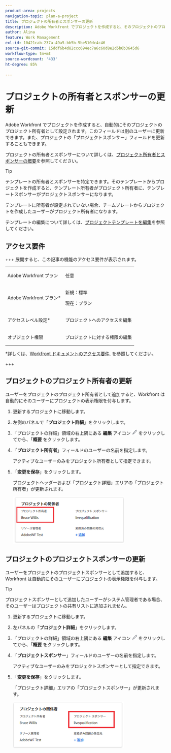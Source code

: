 ```yaml
---
product-area: projects
navigation-topic: plan-a-project
title: プロジェクトの所有者とスポンサーの更新
description: Adobe Workfront でプロジェクトを作成すると、そのプロジェクトのプロジェクト所有者として自動的に設定されます。このフィールドは別のユーザーに更新できます。また、プロジェクトの「プロジェクトスポンサー」フィールドを更新することもできます。
author: Alina
feature: Work Management
exl-id: 10421cab-237a-49a5-bb5b-5be510dc4c46
source-git-commit: 15ddf6b4d82ccc694ec7a6c60d8e2d5b6b3645d6
workflow-type: tm+mt
source-wordcount: '433'
ht-degree: 85%

---
```



# プロジェクトの所有者とスポンサーの更新

<!--Audited: 07/2024-->

Adobe Workfront でプロジェクトを作成すると、自動的にそのプロジェクトのプロジェクト所有者として設定されます。このフィールドは別のユーザーに更新できます。また、プロジェクトの「プロジェクトスポンサー」フィールドを更新することもできます。

プロジェクトの所有者とスポンサーについて詳しくは、[プロジェクト所有者とスポンサーの概要](../../../manage-work/projects/planning-a-project/project-owners-and-sponsors.md)を参照してください。

>[!TIP]
>
>テンプレートの所有者とスポンサーを特定できます。そのテンプレートからプロジェクトを作成すると、テンプレート所有者がプロジェクト所有者に、テンプレートスポンサーがプロジェクトスポンサーになります。
>
>テンプレートに所有者が設定されていない場合、チームプレートからプロジェクトを作成したユーザーがプロジェクト所有者になります。
>
>テンプレートの編集について詳しくは、[プロジェクトテンプレートを編集](../../../manage-work/projects/create-and-manage-templates/edit-templates.md)を参照してください。

## アクセス要件

<!--drafted for P&P:

<table style="table-layout:auto"> 
 <col> 
 <col> 
 <tbody> 
  <tr> 
   <td role="rowheader">Adobe Workfront plan*</td> 
   <td> <p>Any</p> <p>  </p> </td> 
  </tr> 
  <tr> 
   <td role="rowheader">Adobe Workfront license*</td> 
   <td> <p>Current license: Standard </p> 
   Or
   <p>Legacy license: Plan </p> 
   </td> 
  </tr> 
  <tr> 
   <td role="rowheader">Access level configurations*</td> 
   <td> <p>Edit access to Projects</p> <p><b>NOTE</b>
   
   If you still don't have access, ask your Workfront administrator if they set additional restrictions in your access level. For information on how a Workfront administrator can modify your access level, see <a href="../../../administration-and-setup/add-users/configure-and-grant-access/create-modify-access-levels.md" class="MCXref xref">Create or modify custom access levels</a>.</p> </td> 
  </tr> 
  <tr> 
   <td role="rowheader">Object permissions</td> 
   <td> <p>Edit permissions to a project</p> <p>For information on requesting additional access, see <a href="../../../workfront-basics/grant-and-request-access-to-objects/request-access.md" class="MCXref xref">Request access to objects </a>.</p> </td> 
  </tr> 
 </tbody> 
</table>
-->

+++ 展開すると、この記事の機能のアクセス要件が表示されます。

<table style="table-layout:auto"> 
 <col> 
 <col> 
 <tbody> 
  <tr> 
   <td role="rowheader">Adobe Workfront プラン</td> 
   <td> <p>任意</p> <p>  </p> </td> 
  </tr> 
  <tr> 
   <td role="rowheader">Adobe Workfront プラン*</td> 
   <td><p>新規：標準</p> 
   <p>現在：プラン </p> </td> 
  </tr> 
  <tr> 
   <td role="rowheader">アクセスレベル設定*</td> 
   <td> <p>プロジェクトへのアクセスを編集</p> </td> 
  </tr> 
  <tr> 
   <td role="rowheader">オブジェクト権限</td> 
   <td> <p>プロジェクトに対する権限の編集</p> </td> 
  </tr> 
 </tbody> 
</table>

*詳しくは、[Workfront ドキュメントのアクセス要件 &#x200B;](/help/quicksilver/administration-and-setup/add-users/access-levels-and-object-permissions/access-level-requirements-in-documentation.md) を参照してください。

+++

## プロジェクトのプロジェクト所有者の更新

ユーザーをプロジェクトのプロジェクト所有者として追加すると、Workfront は自動的にそのユーザーにプロジェクトの表示権限を付与します。

1. 更新するプロジェクトに移動します。
1. 左側のパネルで「**プロジェクト詳細**」をクリックします。
1. 「プロジェクトの詳細」領域の右上隅にある **編集** アイコン ![&#x200B; 編集アイコン &#x200B;](assets/qs-edit-icon.png) をクリックしてから、「**概要** をクリックします。

1. 「**プロジェクト所有者**」フィールドのユーザーの名前を指定します。

   アクティブなユーザーのみをプロジェクト所有者として指定できます。

1. 「**変更を保存**」をクリックします。

   プロジェクトヘッダーおよび「プロジェクト詳細」エリアの「プロジェクト所有者」が更新されます。

   ![&#x200B; プロジェクトの利害関係者の所有者がハイライト表示されている &#x200B;](assets/project-stakeholders-owner-highlighted-nwe-350x149.png)

## プロジェクトのプロジェクトスポンサーの更新

ユーザーをプロジェクトのプロジェクトスポンサーとして追加すると、Workfront は自動的にそのユーザーにプロジェクトの表示権限を付与します。

>[!TIP]
>
>プロジェクトスポンサーとして追加したユーザーがシステム管理者である場合、そのユーザーはプロジェクトの共有リストに追加されません。

1. 更新するプロジェクトに移動します。
1. 左パネルの「**プロジェクト詳細**」をクリックします。
1. 「プロジェクトの詳細」領域の右上隅にある **編集** アイコン ![&#x200B; 編集アイコン &#x200B;](assets/qs-edit-icon.png) をクリックしてから、「**概要** をクリックします。

1. 「**プロジェクトスポンサー**」フィールドのユーザーの名前を指定します。

   アクティブなユーザーのみをプロジェクトスポンサーとして指定できます。

1. 「**変更を保存**」をクリックします。

   「プロジェクト詳細」エリアの「プロジェクトスポンサー」が更新されます。

   ![&#x200B; プロジェクト関係者のスポンサーがハイライト表示 &#x200B;](assets/project-stakeholders-sponsor-highlighted-nwe-350x147.png)
